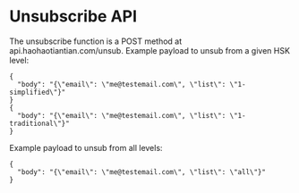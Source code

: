 # Unsubscribe API

The unsubscribe function is a POST method at api.haohaotiantian.com/unsub.
Example payload to unsub from a given HSK level:
````
{
  "body": "{\"email\": \"me@testemail.com\", \"list\": \"1-simplified\"}"
}
{
  "body": "{\"email\": \"me@testemail.com\", \"list\": \"1-traditional\"}"
}
````
Example payload to unsub from all levels:
````
{
  "body": "{\"email\": \"me@testemail.com\", \"list\": \"all\"}"
}
````

